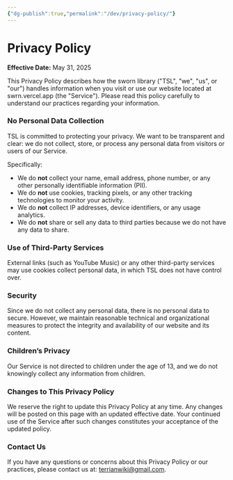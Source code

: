 ```yaml
---
{"dg-publish":true,"permalink":"/dev/privacy-policy/"}
---
```


# Privacy Policy
**Effective Date:** May 31, 2025

This Privacy Policy describes how the sworn library ("TSL", "we", "us", or "our") handles information when you visit or use our website located at swrn.vercel.app (the "Service"). Please read this policy carefully to understand our practices regarding your information.

### No Personal Data Collection
TSL is committed to protecting your privacy. We want to be transparent and clear: we do not collect, store, or process any personal data from visitors or users of our Service.

Specifically:
- We do **not** collect your name, email address, phone number, or any other personally identifiable information (PII).
- We do **not** use cookies, tracking pixels, or any other tracking technologies to monitor your activity.
- We do **not** collect IP addresses, device identifiers, or any usage analytics.
- We do **not** share or sell any data to third parties because we do not have any data to share.

### Use of Third-Party Services
External links (such as YouTube Music) or any other third-party services may use cookies collect personal data, in which TSL does not have control over.

### Security
Since we do not collect any personal data, there is no personal data to secure. However, we maintain reasonable technical and organizational measures to protect the integrity and availability of our website and its content.

### Children’s Privacy
Our Service is not directed to children under the age of 13, and we do not knowingly collect any information from children.

### Changes to This Privacy Policy
We reserve the right to update this Privacy Policy at any time. Any changes will be posted on this page with an updated effective date. Your continued use of the Service after such changes constitutes your acceptance of the updated policy.

### Contact Us
If you have any questions or concerns about this Privacy Policy or our practices, please contact us at: terrianwiki@gmail.com.